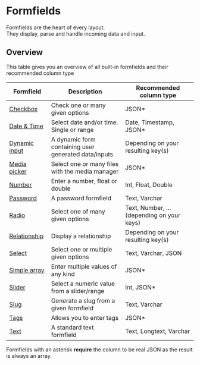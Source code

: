 # Formfields

Formfields are the heart of every layout.  
They display, parse and handle incoming data and input.

## Overview

This table gives you an overview of all built-in formfields and their recommended column type

| **Formfield**                       | **Description**                                      | **Recommended column type**                |
|-------------------------------------|------------------------------------------------------|--------------------------------------------|
| [Checkbox](checkbox.md)             | Check one or many given options                      | JSON*                                      |
| [Date & Time](datetime.md)          | Select date and/or time. Single or range             | Date, Timestamp, JSON*                     |
| [Dynamic input](dynamic-input.md)   | A dynamic form containing user generated data/inputs | Depending on your resulting key(s)         |
| [Media picker](media-picker.md)     | Select one or many files with the media manager      | JSON*                                      |
| [Number](number.md)                 | Enter a number, float or double                      | Int, Float, Double                         |
| [Password](password.md)             | A password formfield                                 | Text, Varchar                              |
| [Radio](radio.md)                   | Select one of many given options                     | Text, Number, ... (depending on your keys) |
| [Relationship](relationship.md)     | Display a relationship                               | Depending on your resulting key(s)         |
| [Select](select.md)                 | Select one or multiple given options                 | Text, Varchar, JSON                        |
| [Simple array](simple-array.md)     | Enter multiple values of any kind                    | JSON*                                      |
| [Slider](slider.md)                 | Select a numeric value from a slider/range           | Int, JSON*                                 |
| [Slug](slug.md)                     | Generate a slug from a given formfield               | Text, Varchar                              |
| [Tags](tags.md)                     | Allows you to enter tags                             | JSON*                                      |
| [Text](text.md)                     | A standard text formfield                            | Text, Longtext, Varchar                    |


Formfields with an asterisk **require** the column to be real JSON as the result is always an array.